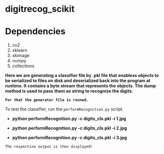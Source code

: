 # digitrecog_scikit

# Dependencies
1. cv2
2. sklearn
3. skimage
4. numpy
5. collections

**Here we are generating a classifier file by .pkl file that enabless objects to be serialized to files on disk and deserialized back into the program at runtime. It contains a byte stream that represents the objects. The dump method is used to pass them as string to recognize the digits.**

**`For that the generator file is runned. `**

To test the classifier, run the `performRecognition.py` script.

* **python performRecognition.py -c digits_cls.pkl -i 1.jpg**

* **python performRecognition.py -c digits_cls.pkl -i 2.jpg**

* **python performRecognition.py -c digits_cls.pkl -i 3.jpg**

`The respective output is then displayed!`
